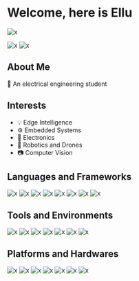 # Welcome, here is Ellu

![x](http://github-profile-summary-cards.vercel.app/api/cards/profile-details?username=ElluIFX&theme=material_palenight)

![x](http://github-profile-summary-cards.vercel.app/api/cards/stats?username=ElluIFX&theme=material_palenight)
![x](http://github-profile-summary-cards.vercel.app/api/cards/productive-time?username=ElluIFX&theme=material_palenight&utcOffset=8)

## About Me

🌱 An electrical engineering student

## Interests

- 💡 Edge Intelligence
- ⚙️ Embedded Systems
- 🔌 Electronics
- 🤖 Robotics and Drones
- 📷 Computer Vision

## Languages and Frameworks

![x](https://img.shields.io/badge/Python-3776AB?logo=python&logoColor=fff)
![x](https://img.shields.io/badge/C-A8B9CC?logo=c&logoColor=fff)
![x](https://img.shields.io/badge/C++-00599C?logo=cplusplus&logoColor=fff)
![x](https://img.shields.io/badge/Rust-000000?logo=rust&logoColor=fff)
![x](https://img.shields.io/badge/Node.js-339933?logo=nodedotjs&logoColor=fff)
![x](https://img.shields.io/badge/Git-F05032?logo=git&logoColor=fff)
![x](https://img.shields.io/badge/ROS-22314E?logo=ros&logoColor=fff)
![x](https://img.shields.io/badge/OpenCV-5C3EE8?logo=opencv&logoColor=fff)

## Tools and Environments

![x](https://img.shields.io/badge/IDEA-AF1DF5?logo=IntelliJ-IDEA&logoColor=fff)
![x](https://img.shields.io/badge/VSCode-007ACC?logo=Visual-Studio&logoColor=fff)
![x](https://img.shields.io/badge/VS-5C2D91?logo=Visual-Studio&logoColor=fff)
![x](https://img.shields.io/badge/Keil-394049?logo=armkeil&logoColor=fff)
![x](https://img.shields.io/badge/Docker-2496ED?logo=docker&logoColor=fff)
![x](https://img.shields.io/badge/EasyEDA-1765F6?logo=easyeda&logoColor=fff)
![x](https://img.shields.io/badge/Altium_Designer-A5915F?logo=altiumdesigner&logoColor=fff)

## Platforms and Hardwares

![x](https://img.shields.io/badge/Windows-0078D4?logo=windows11&logoColor=fff)
![x](https://img.shields.io/badge/Debian-A81D33?logo=debian&logoColor=fff)
![x](https://img.shields.io/badge/Alpine-0D597F?logo=alpinelinux&logoColor=fff)
![x](https://img.shields.io/badge/Embedded_Linux-A22846?logo=raspberrypi&logoColor=fff)
![x](https://img.shields.io/badge/STM_32-03234B?logo=stmicroelectronics&logoColor=fff)
![x](https://img.shields.io/badge/ESP_32-E7352C?logo=espressif&logoColor=fff)
![x](https://img.shields.io/badge/Risc_V-283272?logo=riscv&logoColor=fff)

